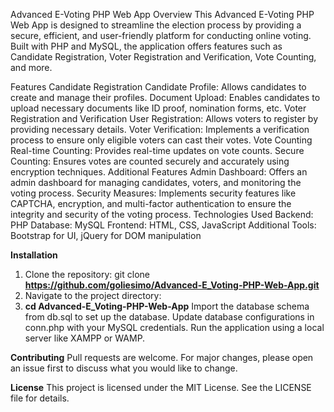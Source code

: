Advanced E-Voting PHP Web App
Overview
This Advanced E-Voting PHP Web App is designed to streamline the election process by providing a secure, efficient, and user-friendly platform for conducting online voting. Built with PHP and MySQL, the application offers features such as Candidate Registration, Voter Registration and Verification, Vote Counting, and more.

Features
Candidate Registration
Candidate Profile: Allows candidates to create and manage their profiles.
Document Upload: Enables candidates to upload necessary documents like ID proof, nomination forms, etc.
Voter Registration and Verification
User Registration: Allows voters to register by providing necessary details.
Voter Verification: Implements a verification process to ensure only eligible voters can cast their votes.
Vote Counting
Real-time Counting: Provides real-time updates on vote counts.
Secure Counting: Ensures votes are counted securely and accurately using encryption techniques.
Additional Features
Admin Dashboard: Offers an admin dashboard for managing candidates, voters, and monitoring the voting process.
Security Measures: Implements security features like CAPTCHA, encryption, and multi-factor authentication to ensure the integrity and security of the voting process.
Technologies Used
Backend: PHP
Database: MySQL
Frontend: HTML, CSS, JavaScript
Additional Tools: Bootstrap for UI, jQuery for DOM manipulation

**Installation**
1. Clone the repository:
git clone **https://github.com/goliesimo/Advanced-E_Voting-PHP-Web-App.git**
2. Navigate to the project directory:
3. **cd Advanced-E_Voting-PHP-Web-App**
Import the database schema from db.sql to set up the database.
Update database configurations in conn.php with your MySQL credentials.
Run the application using a local server like XAMPP or WAMP.

**Contributing**
Pull requests are welcome. For major changes, please open an issue first to discuss what you would like to change.

**License**
This project is licensed under the MIT License. See the LICENSE file for details.


